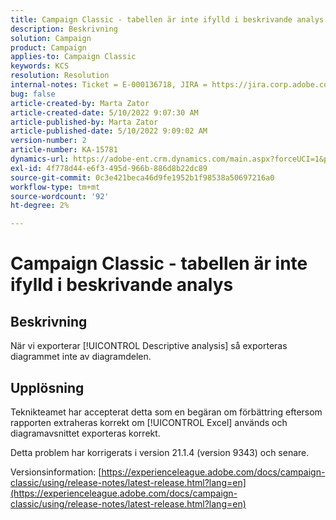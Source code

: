 ```yaml
---
title: Campaign Classic - tabellen är inte ifylld i beskrivande analys
description: Beskrivning
solution: Campaign
product: Campaign
applies-to: Campaign Classic
keywords: KCS
resolution: Resolution
internal-notes: Ticket = E-000136718, JIRA = https://jira.corp.adobe.com/browse/NEO-24963
bug: false
article-created-by: Marta Zator
article-created-date: 5/10/2022 9:07:30 AM
article-published-by: Marta Zator
article-published-date: 5/10/2022 9:09:02 AM
version-number: 2
article-number: KA-15781
dynamics-url: https://adobe-ent.crm.dynamics.com/main.aspx?forceUCI=1&pagetype=entityrecord&etn=knowledgearticle&id=9265709d-40d0-ec11-a7b5-00224809c101
exl-id: 4f778d44-e6f3-495d-966b-886d8b22dc89
source-git-commit: 0c3e421beca46d9fe1952b1f98538a50697216a0
workflow-type: tm+mt
source-wordcount: '92'
ht-degree: 2%

---
```


# Campaign Classic - tabellen är inte ifylld i beskrivande analys

## Beskrivning


När vi exporterar [!UICONTROL Descriptive analysis] så exporteras diagrammet inte av diagramdelen.


## Upplösning


Teknikteamet har accepterat detta som en begäran om förbättring eftersom rapporten extraheras korrekt om [!UICONTROL Excel] används och diagramavsnittet exporteras korrekt.

Detta problem har korrigerats i version 21.1.4 (version 9343) och senare.

Versionsinformation: [https://experienceleague.adobe.com/docs/campaign-classic/using/release-notes/latest-release.html?lang=en](https://experienceleague.adobe.com/docs/campaign-classic/using/release-notes/latest-release.html?lang=en)
